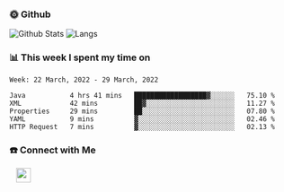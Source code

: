 

<h3> 🌞 Github</h3>

![Github Stats](https://github-readme-stats-beta-lovat.vercel.app/api?username=QiuYukang&count_private=true&show_icons=true&hide=stars)
![Langs](https://github-readme-stats-beta-lovat.vercel.app/api/top-langs/?username=QiuYukang&count_private=true&layout=compact)

<h3> 📊 This week I spent my time on</h3>

<!--START_SECTION:waka-->
```text
Week: 22 March, 2022 - 29 March, 2022

Java           4 hrs 41 mins   ██████████████████▓░░░░░░   75.10 % 
XML            42 mins         ██▓░░░░░░░░░░░░░░░░░░░░░░   11.27 % 
Properties     29 mins         ██░░░░░░░░░░░░░░░░░░░░░░░   07.80 % 
YAML           9 mins          ▓░░░░░░░░░░░░░░░░░░░░░░░░   02.46 % 
HTTP Request   7 mins          ▓░░░░░░░░░░░░░░░░░░░░░░░░   02.13 % 
```
<!--END_SECTION:waka-->

<!--
<h3>🛠 Tech Stack</h3>

- 💻 &nbsp; Java | C | Matlab | C++ | Python
- 🌐 &nbsp; HTML | CSS | JavaScript | Bootstrap
- 🛢  &nbsp; MySQL | Redis
- 🔧 &nbsp; NS-3 | Git | Markdown
-->

<h3> ☎️ Connect with Me </h3>
&nbsp;&nbsp;
<a href="mailto:b612n@qq.com">
  <img href="mailto:b612n@qq.com" align="center" width="26px" src="https://github.com/TheDudeThatCode/TheDudeThatCode/blob/master/Assets/Gmail.svg" />
</a>
